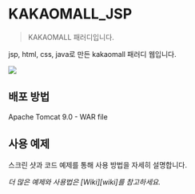 # KAKAOMALL_JSP
> KAKAOMALL 패러디입니다.

jsp, html, css, java로 만든 kakaomall 패러디 웹입니다.

![](../header.png)

## 배포 방법

Apache Tomcat 9.0 - WAR file

## 사용 예제

스크린 샷과 코드 예제를 통해 사용 방법을 자세히 설명합니다.

_더 많은 예제와 사용법은 [Wiki][wiki]를 참고하세요._
